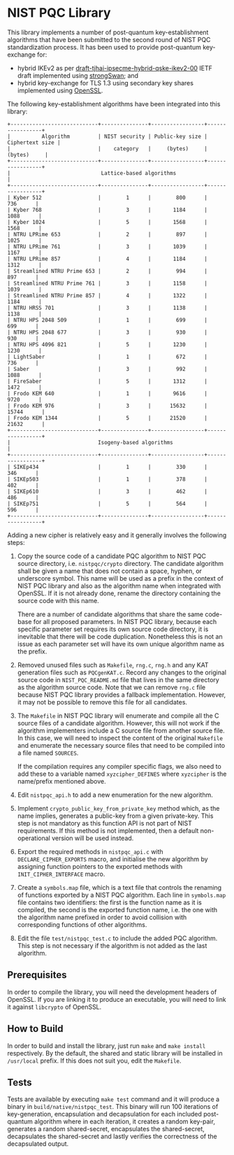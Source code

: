# **NIST PQC Library**

This library implements a number of post-quantum key-establishment algorithms that have been submitted to the second round of NIST PQC standardization process. It has been used to provide post-quantum key-exchange for:
* hybrid IKEv2 as per [draft-tjhai-ipsecme-hybrid-qske-ikev2-00](https://tools.ietf.org/html/draft-tjhai-ipsecme-hybrid-qske-ikev2-00) IETF draft implemented using [strongSwan](https://github.com/post-quantum/strongswan/tree/qske); and 
* hybrid key-exchange for TLS 1.3 using secondary key shares implemented using [OpenSSL](https://github.com/post-quantum/openssl/tree/nistpqc).

The following key-establishment algorithms have been integrated into this library:
```
+----------------------------+---------------+-----------------+-----------------+
|          Algorithm         | NIST security | Public-key size | Ciphertext size |
|                            |    category   |     (bytes)     |     (bytes)     |
+----------------------------+---------------+-----------------+-----------------+
|                             Lattice-based algorithms                           |
+----------------------------+---------------+-----------------+-----------------+
| Kyber 512                  |        1      |        800      |        736      |
| Kyber 768                  |        3      |       1184      |       1088      |
| Kyber 1024                 |        5      |       1568      |       1568      |
| NTRU LPRime 653            |        2      |        897      |       1025      |
| NTRU LPRime 761            |        3      |       1039      |       1167      |
| NTRU LPRime 857            |        4      |       1184      |       1312      |
| Streamlined NTRU Prime 653 |        2      |        994      |        897      |
| Streamlined NTRU Prime 761 |        3      |       1158      |       1039      |
| Streamlined NTRU Prime 857 |        4      |       1322      |       1184      |
| NTRU HRSS 701              |        3      |       1138      |       1138      |
| NTRU HPS 2048 509          |        1      |        699      |        699      |
| NTRU HPS 2048 677          |        3      |        930      |        930      |
| NTRU HPS 4096 821          |        5      |       1230      |       1230      |
| LightSaber                 |        1      |        672      |        736      |
| Saber                      |        3      |        992      |       1088      |
| FireSaber                  |        5      |       1312      |       1472      |
| Frodo KEM 640              |        1      |       9616      |       9720      |
| Frodo KEM 976              |        3      |      15632      |      15744      |
| Frodo KEM 1344             |        5      |      21520      |      21632      |
+----------------------------+---------------+-----------------+-----------------+
|                            Isogeny-based algorithms                            |
+----------------------------+---------------+-----------------+-----------------+
| SIKEp434                   |        1      |        330      |        346      |
| SIKEp503                   |        1      |        378      |        402      |
| SIKEp610                   |        3      |        462      |        486      |
| SIKEp751                   |        5      |        564      |        596      |
+----------------------------+---------------+-----------------+-----------------+
```

Adding a new cipher is relatively easy and it generally involves the following steps:

1. Copy the source code of a candidate PQC algorithm to NIST PQC source directory, i.e. `nistpqc/crypto` directory. The candidate algorithm shall be given a name that does not contain a space, hyphen, or underscore symbol. This name will be used as a prefix in the context of NIST PQC library and also as the algorithm name when integrated with OpenSSL. If it is not already done, rename the directory containing the source code with this name.

    There are a number of candidate algorithms that share the same code-base for all proposed parameters. In NIST PQC library, because each specific parameter set requires its own source code directory, it is inevitable that there will be code duplication. Nonetheless this is not an issue as each parameter set will have its own unique algorithm name as the prefix.

2. Removed unused files such as `Makefile`, `rng.c`, `rng.h` and any KAT generation files such as `PQCgenKAT.c`. Record any changes to the original source code in `NIST_PQC_README.md` file that lives in the same directory as the algorithm source code. Note that we can remove `rng.c` file because NIST PQC library provides a fallback implementation. However, it may not be possible to remove this file for all candidates.

3. The `Makefile` in NIST PQC library will enumerate and compile all the C source files of a candidate algorithm. However, this will not work if the algorithm implementers include a C source file from another source file. In this case, we will need to inspect the content of the original `Makefile` and enumerate the necessary source files that need to be compiled into a file named `SOURCES`.

    If the compilation requires any compiler specific flags, we also need to add these to a variable named `xyzcipher_DEFINES` where `xyzcipher` is the name/prefix mentioned above.

4. Edit `nistpqc_api.h` to add a new enumeration for the new algorithm.

5. Implement `crypto_public_key_from_private_key` method which, as the name implies, generates a public-key from a given private-key. This step is not mandatory as this function API is not part of NIST requirements. If this method is not implemented, then a default non-operational version will be used instead.

6. Export the required methods in `nistpqc_api.c` with `DECLARE_CIPHER_EXPORTS` macro, and initialise the new algorithm by assigning function pointers to the exported methods with `INIT_CIPHER_INTERFACE` macro.

7. Create a `symbols.map` file, which is a text file that controls the renaming of functions exported by a NIST PQC algorithm. Each line in `symbols.map` file contains two identifiers: the first is the function name as it is compiled, the second is the exported function name, i.e. the one with the algorithm name prefixed in order to avoid collision with corresponding functions of other algorithms.

8. Edit the file `test/nistpqc_test.c` to include the added PQC algorithm. This step is not necessary if the algorithm is not added as the last algorithm.

## **Prerequisites**

In order to compile the library, you will need the development headers of OpenSSL. If you are linking it to produce an executable, you will need to link it against `libcrypto` of OpenSSL.

## **How to Build**

In order to build and install the library, just run `make` and `make install` respectively. By the default, the shared and static library will be installed in `/usr/local` prefix. If this does not suit you, edit the `Makefile`.

## **Tests**

Tests are available by executing `make test` command and it will produce a binary in `build/native/nistpqc_test`. This binary will run 100 iterations of key-generation, encapsulation and decapsulation for each included post-quantum algorithm where in each iteration, it creates a random key-pair, generates a random shared-secret, encapsulates the shared-secret, decapsulates the shared-secret and lastly verifies the correctness of the decapsulated output.
